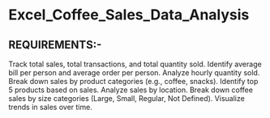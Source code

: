 # Excel_Coffee_Sales_Data_Analysis
## REQUIREMENTS:-
Track total sales, total transactions, and total quantity sold.
Identify average bill per person and average order per person.
Analyze hourly quantity sold.
Break down sales by product categories (e.g., coffee, snacks).
Identify top 5 products based on sales.
Analyze sales by location.
Break down coffee sales by size categories (Large, Small, Regular, Not Defined).
Visualize trends in sales over time.
